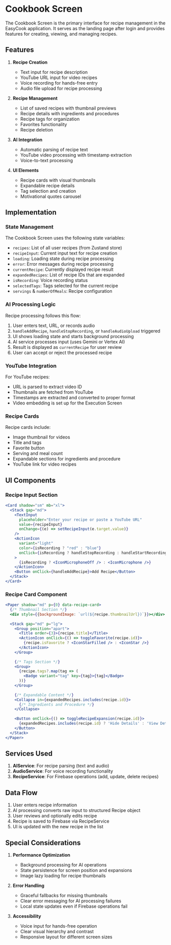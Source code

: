# Cookbook Screen

The Cookbook Screen is the primary interface for recipe management in the EasyCook application. It serves as the landing page after login and provides features for creating, viewing, and managing recipes.

## Features

1. **Recipe Creation**
   - Text input for recipe description
   - YouTube URL input for video recipes
   - Voice recording for hands-free entry
   - Audio file upload for recipe processing

2. **Recipe Management**
   - List of saved recipes with thumbnail previews
   - Recipe details with ingredients and procedures
   - Recipe tags for organization
   - Favorites functionality
   - Recipe deletion

3. **AI Integration**
   - Automatic parsing of recipe text
   - YouTube video processing with timestamp extraction
   - Voice-to-text processing

4. **UI Elements**
   - Recipe cards with visual thumbnails
   - Expandable recipe details
   - Tag selection and creation
   - Motivational quotes carousel

## Implementation

### State Management

The Cookbook Screen uses the following state variables:

- `recipes`: List of all user recipes (from Zustand store)
- `recipeInput`: Current input text for recipe creation
- `loading`: Loading state during recipe processing
- `error`: Error messages during recipe processing
- `currentRecipe`: Currently displayed recipe result
- `expandedRecipes`: List of recipe IDs that are expanded
- `isRecording`: Voice recording status
- `selectedTags`: Tags selected for the current recipe
- `servings` & `numberOfMeals`: Recipe configuration

### AI Processing Logic

Recipe processing follows this flow:

1. User enters text, URL, or records audio
2. `handleAddRecipe`, `handleStopRecording`, or `handleAudioUpload` triggered
3. UI shows loading state and starts background processing
4. AI service processes input (uses Gemini or Vertex AI)
5. Result is displayed as `currentRecipe` for user review
6. User can accept or reject the processed recipe

### YouTube Integration

For YouTube recipes:
- URL is parsed to extract video ID
- Thumbnails are fetched from YouTube
- Timestamps are extracted and converted to proper format
- Video embedding is set up for the Execution Screen

### Recipe Cards

Recipe cards include:
- Image thumbnail for videos
- Title and tags
- Favorite button
- Serving and meal count
- Expandable sections for ingredients and procedure
- YouTube link for video recipes

## UI Components

### Recipe Input Section
```jsx
<Card shadow="sm" mb="xl">
  <Stack gap="md">
    <TextInput
      placeholder="Enter your recipe or paste a YouTube URL"
      value={recipeInput}
      onChange={(e) => setRecipeInput(e.target.value)}
    />
    <ActionIcon
      variant="light"
      color={isRecording ? "red" : "blue"}
      onClick={isRecording ? handleStopRecording : handleStartRecording}
    >
      {isRecording ? <IconMicrophoneOff /> : <IconMicrophone />}
    </ActionIcon>
    <Button onClick={handleAddRecipe}>Add Recipe</Button>
  </Stack>
</Card>
```

### Recipe Card Component
```jsx
<Paper shadow="md" p={0} data-recipe-card>
  {/* Thumbnail Section */}
  <div style={{backgroundImage: `url(${recipe.thumbnailUrl})`}}></div>
  
  <Stack gap="md" p="lg">
    <Group position="apart">
      <Title order={3}>{recipe.title}</Title>
      <ActionIcon onClick={() => toggleFavorite(recipe.id)}>
        {recipe.isFavorite ? <IconStarFilled /> : <IconStar />}
      </ActionIcon>
    </Group>
    
    {/* Tags Section */}
    <Group>
      {recipe.tags?.map(tag => (
        <Badge variant="tag" key={tag}>{tag}</Badge>
      ))}
    </Group>
    
    {/* Expandable Content */}
    <Collapse in={expandedRecipes.includes(recipe.id)}>
      {/* Ingredients and Procedure */}
    </Collapse>
    
    <Button onClick={() => toggleRecipeExpansion(recipe.id)}>
      {expandedRecipes.includes(recipe.id) ? 'Hide Details' : 'View Details'}
    </Button>
  </Stack>
</Paper>
```

## Services Used

1. **AIService**: For recipe parsing (text and audio)
2. **AudioService**: For voice recording functionality
3. **RecipeService**: For Firebase operations (add, update, delete recipes)

## Data Flow

1. User enters recipe information
2. AI processing converts raw input to structured Recipe object
3. User reviews and optionally edits recipe
4. Recipe is saved to Firebase via RecipeService
5. UI is updated with the new recipe in the list

## Special Considerations

1. **Performance Optimization**
   - Background processing for AI operations
   - State persistence for screen position and expansions
   - Image lazy loading for recipe thumbnails

2. **Error Handling**
   - Graceful fallbacks for missing thumbnails
   - Clear error messaging for AI processing failures
   - Local state updates even if Firebase operations fail

3. **Accessibility**
   - Voice input for hands-free operation
   - Clear visual hierarchy and contrast
   - Responsive layout for different screen sizes